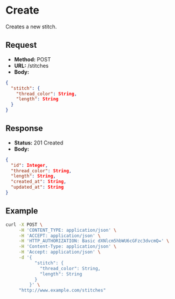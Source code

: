 # Create

Creates a new stitch.

## Request

- **Method:** POST
- **URL:** /stitches
- **Body:**

```json
{
  "stitch": {
    "thread_color": String,
    "length": String
  }
}
```

## Response

- **Status:** 201 Created
- **Body:**

```json
{
  "id": Integer,
  "thread_color": String,
  "length": String,
  "created_at": String,
  "updated_at": String
}
```

## Example

```bash
curl -X POST \
     -H 'CONTENT_TYPE: application/json' \
     -H 'ACCEPT: application/json' \
     -H 'HTTP_AUTHORIZATION: Basic dXNlcm5hbWU6cGFzc3dvcmQ=' \
     -H 'Content-Type: application/json' \
     -H 'Accept: application/json' \
     -d '{
           "stitch": {
             "thread_color": String,
             "length": String
           }
         }' \
     "http://www.example.com/stitches"
```